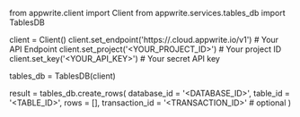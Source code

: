 from appwrite.client import Client
from appwrite.services.tables_db import TablesDB

client = Client()
client.set_endpoint('https://<REGION>.cloud.appwrite.io/v1') # Your API Endpoint
client.set_project('<YOUR_PROJECT_ID>') # Your project ID
client.set_key('<YOUR_API_KEY>') # Your secret API key

tables_db = TablesDB(client)

result = tables_db.create_rows(
    database_id = '<DATABASE_ID>',
    table_id = '<TABLE_ID>',
    rows = [],
    transaction_id = '<TRANSACTION_ID>' # optional
)
